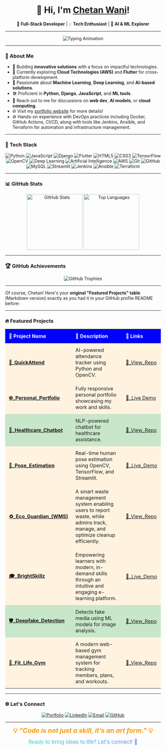 <h1 align="center">👋 Hi, I'm <a href="https://wani-chetan-999.github.io/Personal-Portfolio/" target="_blank">Chetan Wani</a>!</h1>  
<p align="center">
  🚀 <b>Full-Stack Developer</b> | 💡 <b>Tech Enthusiast</b> | 🤖 <b>AI & ML Explorer</b>
</p>  

---

<div align="center">
  <img src="https://readme-typing-svg.demolab.com?font=Fira+Code&size=24&duration=2500&pause=500&color=36BCF7&center=true&vCenter=true&width=600&lines=%F0%9F%9A%80+Code+Dreamer+%26+Builder;%E2%9A%A1+Full-Stack+Developer;%F0%9F%A4%96+AI+%26+ML+Explorer;%F0%9F%8C%B1+Lifelong+Learner;%F0%9F%92%A1+Tech+Enthusiast" alt="Typing Animation" />
</div>

---

### 🌟 About Me  

- 🔭 Building **innovative solutions** with a focus on impactful technologies.  
- 🌱 Currently exploring **Cloud Technologies (AWS)** and **Flutter** for cross-platform development.  
- 🧠 Passionate about **Machine Learning**, **Deep Learning**, and **AI-based solutions**.  
- 🛠️ Proficient in **Python**, **Django**, **JavaScript**, and **ML tools**.  
- 💬 Reach out to me for discussions on **web dev**, **AI models**, or **cloud computing**.  
- 🌐 Visit my [portfolio website](https://chetandev999.netlify.app) for more details!
- ⚙️ Hands-on experience with DevOps practices including Docker, GitHub Actions, CI/CD, along with tools like Jenkins, Ansible, and Terraform for automation and infrastructure management.

---

### 🚀 Tech Stack  

<p align="center">
  <img src="https://img.shields.io/badge/Python-%233776AB.svg?style=for-the-badge&logo=python&logoColor=white" alt="Python"/>
  <img src="https://img.shields.io/badge/JavaScript-%23F7DF1E.svg?style=for-the-badge&logo=javascript&logoColor=black" alt="JavaScript"/>
  <img src="https://img.shields.io/badge/Django-%23092E20.svg?style=for-the-badge&logo=django&logoColor=white" alt="Django"/>
  <img src="https://img.shields.io/badge/Flutter-%2302569B.svg?style=for-the-badge&logo=flutter&logoColor=white" alt="Flutter"/>
  <img src="https://img.shields.io/badge/HTML5-%23E34F26.svg?style=for-the-badge&logo=html5&logoColor=white" alt="HTML5"/>
  <img src="https://img.shields.io/badge/CSS3-%231572B6.svg?style=for-the-badge&logo=css3&logoColor=white" alt="CSS3"/>
  <img src="https://img.shields.io/badge/TensorFlow-%23FF6F00.svg?style=for-the-badge&logo=tensorflow&logoColor=white" alt="TensorFlow"/>
  <img src="https://img.shields.io/badge/OpenCV-%235C3EE8.svg?style=for-the-badge&logo=opencv&logoColor=white" alt="OpenCV"/>
  <img src="https://img.shields.io/badge/Deep%20Learning-%23FF1493.svg?style=for-the-badge" alt="Deep Learning"/>
  <img src="https://img.shields.io/badge/AI-%2300CED1.svg?style=for-the-badge" alt="Artificial Intelligence"/>
  <img src="https://img.shields.io/badge/AWS-%23FF9900.svg?style=for-the-badge&logo=amazon-aws&logoColor=white" alt="AWS"/>
  <img src="https://img.shields.io/badge/Git-%23F05033.svg?style=for-the-badge&logo=git&logoColor=white" alt="Git"/>
  <img src="https://img.shields.io/badge/GitHub-%23181717.svg?style=for-the-badge&logo=github&logoColor=white" alt="GitHub"/>
  <img src="https://img.shields.io/badge/MySQL-%234477A1.svg?style=for-the-badge&logo=mysql&logoColor=white" alt="MySQL"/>
  <img src="https://img.shields.io/badge/Streamlit-%23FF4B4B.svg?style=for-the-badge&logo=streamlit&logoColor=white" alt="Streamlit"/>
  <img src="https://img.shields.io/badge/Jenkins-%23D24939.svg?style=for-the-badge&logo=jenkins&logoColor=white" alt="Jenkins"/>
  <img src="https://img.shields.io/badge/Ansible-%23EE0000.svg?style=for-the-badge&logo=ansible&logoColor=white" alt="Ansible"/>
  <img src="https://img.shields.io/badge/Terraform-%235835CC.svg?style=for-the-badge&logo=terraform&logoColor=white" alt="Terraform"/>

</p>  

---


### 📊 GitHub Stats  
<center>
<p align="center">
  <img src="https://github-readme-stats.vercel.app/api?username=Wani-Chetan-999&show_icons=true&theme=radical" alt="GitHub Stats" height="180" />
  <img src="https://github-readme-stats.vercel.app/api/top-langs/?username=Wani-Chetan-999&layout=compact&theme=radical" alt="Top Languages" height="180" />
</p>  
</center>


---

### 🏆 GitHub Achievements  

<div align="center">

  <img src="https://github-profile-trophy.vercel.app/?username=Wani-Chetan-999&theme=radical&no-frame=true&margin-w=10&margin-h=10" alt="GitHub Trophies" />

</div>


---

Of course, Chetan! Here's your **original "Featured Projects" table** (Markdown version) exactly as you had it in your GitHub profile README before:

---

### 🔥 Featured Projects

<table style="width: 100%; border-collapse: collapse; text-align: left; table-layout: auto;">
  <thead style="background-color: blue; color: white;">
    <tr>
      <th style="padding: 12px; white-space: nowrap;">🌟 Project Name</th>
      <th style="padding: 12px;">📝 Description</th>
      <th style="padding: 12px; white-space: nowrap;">🔗 Links</th>
    </tr>
  </thead>
  <tbody>
    <tr style="background-color: #fff3e0;">
      <td style="padding: 12px; font-weight: bold; white-space: nowrap; text-decoration: none;"><a href="https://github.com/Wani-Chetan-999/QuickAttend.git" target="_blank">🎯_QuickAttend</a></td>
      <td style="padding: 12px;">AI-powered attendance tracker using Python and OpenCV.</td>
      <td style="padding: 12px; white-space: nowrap;"><a href="https://github.com/Wani-Chetan-999/QuickAttend.git" target="_blank">🔗_View_Repo</a></td>
    </tr>
    <tr style="background-color: #fff3e0;">
      <td style="padding: 12px; font-weight: bold; white-space: nowrap;"><a href="https://github.com/Wani-Chetan-999/Personal-Portfolio" target="_blank">🌐_Personal_Portfolio</a></td>
      <td style="padding: 12px;">Fully responsive personal portfolio showcasing my work and skills.</td>
      <td style="padding: 12px; white-space: nowrap;"><a href="https://chetandev999.netlify.app" target="_blank">🔗_Live Demo</a></td>
    </tr>
    <tr style="background-color: #c8e6c9;">
      <td style="padding: 12px; font-weight: bold; white-space: nowrap;"><a href="https://github.com/Wani-Chetan-999/Healthcare_Chatbot" target="_blank">🤖_Healthcare_Chatbot</a></td>
      <td style="padding: 12px;">NLP-powered chatbot for healthcare assistance.</td>
      <td style="padding: 12px; white-space: nowrap;"><a href="https://github.com/Wani-Chetan-999/Healthcare_Chatbot.git" target="_blank">🔗_View_Repo</a></td>
    </tr>
    <tr style="background-color: #fff3e0;">
      <td style="padding: 12px; font-weight: bold; white-space: nowrap;"><a href="https://github.com/Wani-Chetan-999/Human-Pose-Estimation" target="_blank">🏃_Pose_Estimation</a></td>
      <td style="padding: 12px;">Real-time human pose estimation using OpenCV, TensorFlow, and Streamlit.</td>
      <td style="padding: 12px; white-space: nowrap;"><a href="https://human-pose-estimation-app-chetandev999.streamlit.app/" target="_blank">🔗_Live_Demo</a></td>
    </tr>
    <tr style="background-color: #fff3e0;">
      <td style="padding: 12px; font-weight: bold; white-space: nowrap;"><a href="https://github.com/Wani-Chetan-999/wms" target="_blank">♻️_Eco_Guardian_(WMS)</a></td>
      <td style="padding: 12px;">A smart waste management system enabling users to report waste, while admins track, manage, and optimize cleanup efficiently.</td>
      <td style="padding: 12px; white-space: nowrap;"><a href="https://github.com/Wani-Chetan-999/wms" target="_blank">🔗_View_Repo</a></td>
    </tr>
    <tr style="background-color: #fff3e0;">
      <td style="padding: 12px; font-weight: bold; white-space: nowrap;"><a href="https://brightskillz.42web.io/" target="_blank">🎓_BrightSkillz</a></td>
      <td style="padding: 12px;">Empowering learners with modern, in-demand skills through an intuitive and engaging e-learning platform.</td>
      <td style="padding: 12px; white-space: nowrap;"><a href="https://brightskillz.42web.io/" target="_blank">🔗_Live_Demo</a></td>
    </tr>
    <tr style="background-color: #c8e6c9;">
      <td style="padding: 12px; font-weight: bold; white-space: nowrap;"><a href="https://github.com/Wani-Chetan-999/DeepFake-Detection.git" target="_blank" >🛡️_Deepfake_Detection</a></td>
      <td style="padding: 12px;">Detects fake media using ML models for image analysis.</td>
      <td style="padding: 12px; white-space: nowrap;"><a href="https://github.com/Wani-Chetan-999/DeepFake-Detection.git" target="_blank">🔗_View_Repo</a></td>
    </tr>
    <tr style="background-color: #fff3e0;">
    <td style="padding: 12px; font-weight: bold; white-space: nowrap;">
      <a href="https://github.com/Wani-Chetan-999/FitLife_GYM" target="_blank">💪_Fit_Life_Gym</a>
    </td>
    <td style="padding: 12px;">
      A modern web-based gym management system for tracking members, plans, and workouts.
    </td>
    <td style="padding: 12px; white-space: nowrap;">
      <a href="https://github.com/Wani-Chetan-999/FitLife_GYM" target="_blank">🔗_View_Repo</a>
    </td>
  </tr>

  </tbody>
</table>

---



### 🌐 Let's Connect  

<p align="center">
  <a href="https://chetandev999.netlify.app/" target="_blank"><img src="https://img.shields.io/badge/Website-%230A66C2.svg?style=for-the-badge&logo=About.me&logoColor=white" alt="Portfolio"></a>
  <a href="https://www.linkedin.com/in/chetan-kailas-wani/" target="_blank"><img src="https://img.shields.io/badge/LinkedIn-%230077B5.svg?style=for-the-badge&logo=linkedin&logoColor=white" alt="LinkedIn"></a>
  <a href="mailto:02ckwani@gmail.com"><img src="https://img.shields.io/badge/Email-D14836?style=for-the-badge&logo=gmail&logoColor=white" alt="Email"></a>
  <a href="https://github.com/Wani-Chetan-999/" target="_blank"><img src="https://img.shields.io/badge/GitHub-%23181717.svg?style=for-the-badge&logo=github&logoColor=white" alt="GitHub"></a>
</p>  

---

<p align="center">
  <b style="font-size: 1.5em; color: #f39c12;"> 💡 <i>"Code is not just a skill, it’s an art form."</i> 💡 </b>  
</p>  

<p align="center">
  <span style="font-size: 1.2em; background: linear-gradient(90deg, #36d1dc, #5b86e5); -webkit-background-clip: text; color: transparent;">
    Ready to bring ideas to life? Let's connect! 🚀
  </span>
</p>  
